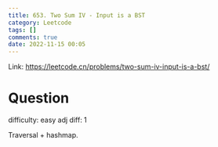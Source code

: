 ```yaml
---
title: 653. Two Sum IV - Input is a BST
category: Leetcode
tags: []
comments: true
date: 2022-11-15 00:05
---
```



Link: https://leetcode.cn/problems/two-sum-iv-input-is-a-bst/

# Question

difficulty: easy
adj diff: 1

Traversal + hashmap.

